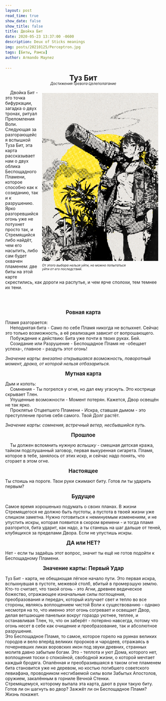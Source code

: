```yaml
---
layout: post
read_time: true
show_date: false
show_title: false
title: Двойка Бит 
date: 2020-05-23 13:37:00 -0600
description: Deux of Sticks meanings
img: posts/20210125/Perceptron.jpg 
tags: [Биты, Рамсы]
author: Armando Maynez

---
```

<style>
   p.dline {
    line-height: 0.9;
   }
     </style>
<p style="text-align: center;" class="dline"><big><big><big><b>Туз Бит</b></big></big></big><br>
<small><i>Достижения·Тревога·Целеполагание</i></small></p>


<div style="float: right; margin: 10px;">
  <img src="./assets/img/posts/stock/yellow.png" alt="Description" width="375" />
  <p style="margin: 5px 0; font-size: 0.9em; line-height: 0.92;"><small><i> От этого выбора нельзя уйти, но можно попытаться <br> уйти от его последствий. </i></small></p>
</div>                                                                    

<!-- Подпись форматируется лайнбрейками -->

&nbsp;&nbsp;&nbsp;&nbsp;Двойка Бит - это точка бифуркации, загадка о двух тронах, ритуал Преломления Воли. Следующая за разгорающейся вспышкой Туза Бит, эта карта рассказывает нам о двух облика Беспощадного Пламени, которое способно как к созиданию, так и к разрушению. Ярко разгоревшийся огонь уже не потухнет просто так, и Стремящийся либо найдёт, чем его насытить, либо сам будет охвачен пламенем: две биты на этой карте скрестились, как дороги на распутье, и чем ярче сполохи, тем темнее их тени. 


   

<!-- Текст выше не длиннее этого + выравнивание -->

<br>
<br>

<p style="text-align: center;"><big><b>Ровная карта</b></big></p>

  Пламя разгорается: <br>
&nbsp;&nbsp;&nbsp;&nbsp;Неподнятая бита - Само по себе Пламя никогда не вспыхнет. Сейчас это только возможность, а её реализация зависит от вопрошающего. <br>
&nbsp;&nbsp;&nbsp;&nbsp;Побуждение к действию: Бита уже почти в твоих руках. Бей.<br>
&nbsp;&nbsp;&nbsp;&nbsp;Созидание или Разрушение - Беспощадное Пламя не -обещает успеха-, главное - раздуть этот огонь! <br>

<i>Значение карты: внезапно открывшаяся возможность, поворотный момент, драка, от которой нельзя отбазариться. </i>

<p style="text-align: center;"><big><b>Мутная карта</b></big></p>

Дым и копоть: <br>
&nbsp;&nbsp;&nbsp;&nbsp;Сомнения - Ты погрелся у огня, но дал ему угаснуть. Это кострище скрывает Тлен. <br>
&nbsp;&nbsp;&nbsp;&nbsp;Упущенные возможности - Момент потерян. Кажется, Двор освещён не так ярко. <br>
&nbsp;&nbsp;&nbsp;&nbsp;Проклятье Отцветшего Пламени - Искра, ставшая дымом - это преступление против себя самого. Твой Долг растёт. <br>

<i>Значение карты: сомнения, встречный ветер, несбывшийся путь. </i>
 

<p style="text-align: center;"><big><b>Прошлое</b></big></p>

&nbsp;&nbsp;&nbsp;&nbsp;Ты должен вспомнить нужную <i>вспышку</i> - смешная детская кража, тайком подслушанный заговор, первая выкуренная сигарета. Пламя, которое в тебе, занялось от этих искр, и сейчас надо понять, что сгорает в этом огне. 


<p style="text-align: center;"><big><b>Настоящее</b></big></p>

   Ты стоишь на пороге. Твои руки сжимают биту. Готов ли ты ударить первым?

<p style="text-align: center;"><big><b>Будущее</b></big></p>

   Самое время хорошенько подумать о своих планах. В жизни Стремящегося не должно быть пустоты, а пустота в твоей жизни уже слишком заметна. Нужно готовиться к неминуемым изменениям, и не упустить искры, которая появится в скором времени - и тогда пламя разгорится, бита ударит, как надо, а ты станешь на шаг дальше от теней, клубящихся за пределами Двора. Если не упустишь искры.
   
<p style="text-align: center;"><big><b>ДА или НЕТ?</b></big></p>

   Нет - если ты задаёшь этот вопрос, значит ты ещё не готов подойти к Беспощадному Пламени. 

   

<p style="text-align: center;"><big><b>Значение карты: Первый Удар</b></big></p>

   Туз Бит - карта, не обещающая лёгкое начало пути. Это первая искра, вспыхнувшая в пустоте, межевой столб, вбитый в промерзшую землю. Кто-то считает, что такой огонь - это Агни, древнее ведическое божество, отражающее изначальные силы поглощения, преобразования и передач, который излучает свет и тепло во все стороны, являясь воплощением чистой Воли к существованию - однако несмотря на то, что именно этот огонь согревает и освещает Двор, делая ветшающие панельки вокруг гораздо уютнее, теплее, и останавливая Тлен, то, что он заберёт - потеряно навсегда, потому что огонь несет в себе как очищение и преобразование, так и абсолютное разрушение. <br>
   Это Беспощадное Пламя, то самое, которое горело на руинах великих городов и вело вперёд великих пророков и чародеев, отражаясь в почерневших ликах воровских икон под звуки древних, странных молитв давно забытым богам. Это - теплота и уют Дома, которого нет, воплощения тоски о спокойной, свободной жизни, о которой мечтает каждый бродяга. Опалённая и преобразившаяся в таком огне пламенем бита становится уже не деревом, но костью погибшего советского левиафана, проводником несгибаемой силы воли Забытых Апостолов, оружием, закалённым в горниле Вечной Стенки. <br>
    Стремящемуся, которому выпала эта карта, дают в руки такую биту. Готов ли он шагнуть во двор? Зажжёт ли он Беспощадное Пламя? Жизнь покажет. 


 


